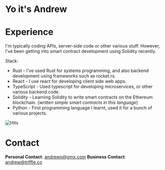 # **Yo it's Andrew**

# Experience

I'm typically coding APIs, server-side code or other various stuff. However, I've been getting into smart contract development using Solidity recently.

Stack:

- Rust - I've used Rust for systems programming, and also backend development using frameworks such as rocket.rs.
- React - I use react for developing client side web apps.
- TypeScript - Used typescript for developing microservices, or other various backend code.
- Solidity - Learning Solidity to write smart contracts on the Ethereum blockchain. (*written simple smart contracts in this language*)
- Python - First programming language I learnt, used it for a bunch of various projects.

![Hits](https://hits.link/hits?url=https://github.com/notandrewdev)


# Contact

**Personal Contact**: andrewn@gmx.com
**Business Contact**: andrew@triffle.co
